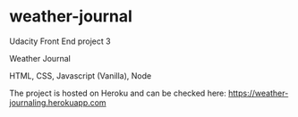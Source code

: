 # weather-journal

Udacity Front End project 3

Weather Journal

HTML, CSS, Javascript (Vanilla), Node

The project is hosted on Heroku and can be checked here: https://weather-journaling.herokuapp.com
